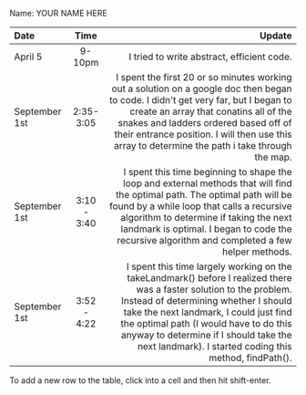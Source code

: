 Name: YOUR NAME HERE

| Date          |    Time     |                                                                                                                                                                                                                                                                                                                                               Update |
|:--------------|:-----------:|-----------------------------------------------------------------------------------------------------------------------------------------------------------------------------------------------------------------------------------------------------------------------------------------------------------------------------------------------------:|
| April 5       |   9-10pm    |                                                                                                                                                                                                                                                                                                           I tried to write abstract, efficient code. |
| September 1st |  2:35-3:05  |                               I spent the first 20 or so minutes working out a solution on a google doc then began to code. I didn't get very far, but I began to create an array that conatins all of the snakes and ladders ordered based off of their entrance position. I will then use this array to determine the path i take through the map. |
| September 1st | 3:10 - 3:40 |                                 I spent this time beginning to shape the loop and external methods that will find the optimal path. The optimal path will be found by a while loop that calls a recursive algorithm to determine if taking the next landmark is optimal. I began to code the recursive algorithm and completed a few helper methods. |
| September 1st | 3:52 - 4:22 | I spent this time largely working on the takeLandmark() before I realized there was a faster solution to the problem. Instead of determining whether I should take the next landmark, I could just find the optimal path (I would have to do this anyway to determine if I should take the next landmark). I started coding this method, findPath(). |


To add a new row to the table, click into a cell and then hit shift-enter.